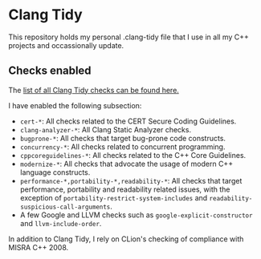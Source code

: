 # Clang Tidy

This repository holds my personal .clang-tidy file that I use in all my C++ projects and occassionally update.

## Checks enabled

The [list of all Clang Tidy checks can be found here.](https://clang.llvm.org/extra/clang-tidy/checks/list.html)

I have enabled the following subsection:

- `cert-*`: All checks related to the CERT Secure Coding Guidelines.
- `clang-analyzer-*`: All Clang Static Analyzer checks.
- `bugprone-*`: All checks that target bug-prone code constructs.
- `concurrency-*`: All checks related to concurrent programming.
- `cppcoreguidelines-*`: All checks related to the C++ Core Guidelines.
- `modernize-*`: All checks that advocate the usage of modern C++ language constructs.
- `performance-*,portability-*,readability-*`: All checks that target performance, portability and readability related issues, with the exception of `portability-restrict-system-includes` and `readability-suspicious-call-arguments`.
- A few Google and LLVM checks such as `google-explicit-constructor` and `llvm-include-order`.

In addition to Clang Tidy, I rely on CLion's checking of compliance with MISRA C++ 2008.